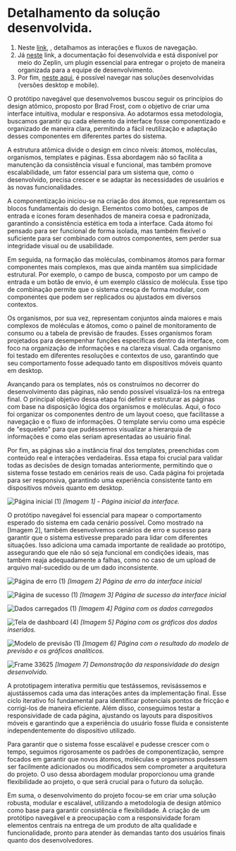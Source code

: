# Detalhamento da solução desenvolvida.
1. Neste [link](https://www.figma.com/design/GCXUScRHhtpvmnf8NBzkMQ/Mockup-sprint-3?node-id=125-4852&t=WMBwTBZf5uu3KobF-1), , detalhamos as interações e fluxos de navegação. 
2. Já [neste](https://app.zeplin.io/project/66e82bfa703635846d63d440) link, a documentação foi desenvolvida e está disponível por meio do Zeplin, um plugin essencial para entregar o projeto de maneira organizada para a equipe de desenvolvimento.
3. Por fim, [neste aqui](https://www.figma.com/proto/GCXUScRHhtpvmnf8NBzkMQ/Mockup-sprint-3?node-id=55-2192&node-type=frame&t=PE4UAVAcPxMCiCad-1&scaling=min-zoom&content-scaling=fixed&page-id=0%3A1&starting-point-node-id=55%3A2192&show-proto-sidebar=1), é possível navegar nas soluções desenvolvidas (versões desktop e mobile).

  O protótipo navegável que desenvolvemos buscou seguir os princípios do design atômico, proposto por Brad Frost, com o objetivo de criar uma interface intuitiva, modular e responsiva. Ao adotarmos essa metodologia, buscamos garantir qu cada elemento da interface fosse componentizado e organizado de maneira clara, permitindo a fácil reutilização e adaptação desses componentes em diferentes partes do sistema. 
  
  A estrutura atômica divide o design em cinco níveis: átomos, moléculas, organismos, templates e páginas. Essa abordagem não só facilita a manutenção da consistência visual e funcional, mas também promove escalabilidade, um fator essencial para um sistema que, como o desenvolvido, precisa crescer e se adaptar às necessidades de usuários e às novas funcionalidades.

  A componentização iniciou-se na criação dos átomos, que representam os blocos fundamentais do design. Elementos como botões, campos de entrada e ícones foram desenhados de maneira coesa e padronizada, garantindo a consistência estética em toda a interface. Cada átomo foi pensado para ser funcional de forma isolada, mas também flexível o suficiente para ser combinado com outros componentes, sem perder sua integridade visual ou de usabilidade. 
  
  Em seguida, na formação das moléculas, combinamos átomos para formar componentes mais complexos, mas que ainda mantêm sua simplicidade estrutural. Por exemplo, o campo de busca, composto por um campo de entrada e um botão de envio, é um exemplo clássico de molécula. Esse tipo de combinação permite que o sistema cresça de forma modular, com componentes que podem ser replicados ou ajustados em diversos contextos.
  
  Os organismos, por sua vez, representam conjuntos ainda maiores e mais complexos de moléculas e átomos, como o painel de monitoramento de consumo ou a tabela de previsão de fraudes. Esses organismos foram projetados para desempenhar funções específicas dentro da interface, com foco na organização de informações e na clareza visual. Cada organismo foi testado em diferentes resoluções e contextos de uso, garantindo que seu comportamento fosse adequado tanto em dispositivos móveis quanto em desktop. 
  
  Avançando para os templates, nós os construímos no decorrer do desenvolvimento das páginas, não sendo possível visualizá-los na entrega final. O principal objetivo dessa etapa foi definir e estruturar as páginas com base na disposição lógica dos organismos e moléculas. Aqui, o foco foi organizar os componentes dentro de um layout coeso, que facilitasse a navegação e o fluxo de informações. O template serviu como uma espécie de "esqueleto" para que pudéssemos visualizar a hierarquia de informações e como elas seriam apresentadas ao usuário final. 

  Por fim, as páginas são a instância final dos templates, preenchidas com conteúdo real e interações verdadeiras. Essa etapa foi crucial para validar todas as decisões de design tomadas anteriormente, permitindo que o sistema fosse testado em cenários reais de uso. Cada página foi projetada para ser responsiva, garantindo uma experiência consistente tanto em dispositivos móveis quanto em desktop.

![Página inicial (1)](https://github.com/user-attachments/assets/20ddd88b-97ae-4d41-b562-9788ee2caa0b)
_[Imagem 1] - Página inicial da interface._

O protótipo navegável foi essencial para mapear o comportamento esperado do sistema em cada cenário possível. Como mostrado na [Imagem 2], também desenvolvemos cenários de erro e sucesso para garantir que o sistema estivesse preparado para lidar com diferentes situações. Isso adiciona uma camada importante de realidade ao protótipo, assegurando que ele não só seja funcional em condições ideais, mas também reaja adequadamente a falhas, como no caso de um upload de arquivo mal-sucedido ou de um dado inconsistente.

![Página de erro (1)](https://github.com/user-attachments/assets/04b56b5e-b9f5-4aeb-b611-9517dabe777f)
_[Imagem 2] Página de erro da interface inicial_


![Página de sucesso (1)](https://github.com/user-attachments/assets/e39202c5-c9e5-4f93-8934-dd1b330f0575)
_[Imagem 3] Página de sucesso da interface inicial_


![Dados carregados (1)](https://github.com/user-attachments/assets/a822212d-3b77-4abb-9552-97ea7a69e57c)
_[Imagem 4] Página com os dados carregados_


![Tela de dashboard (4)](https://github.com/user-attachments/assets/9071338d-dbab-42e3-8f22-ae7b4f8c47c8)
_[Imagem 5] Página com os gráficos dos dados inseridos._ 


![Modelo de previsão (1)](https://github.com/user-attachments/assets/e5bbe77b-1f05-4b2a-b8ff-f3d2606e8a35)
_[Imagem 6] Página com o resultado do modelo de previsão e os gráficos analíticos._

  ![Frame 33625](https://github.com/user-attachments/assets/ab737c90-d6c8-4215-9726-e68ef29d3902)
_[Imagem 7] Demonstração da responsividade do design desenvolvido._

A prototipagem interativa permitiu que testássemos, revisássemos e ajustássemos cada uma das interações antes da implementação final. Esse ciclo iterativo foi fundamental para identificar potenciais pontos de fricção e corrigi-los de maneira eficiente. Além disso, conseguimos testar a responsividade de cada página, ajustando os layouts para dispositivos móveis e garantindo que a experiência do usuário fosse fluida e consistente independentemente do dispositivo utilizado.

Para garantir que o sistema fosse escalável e pudesse crescer com o tempo, seguimos rigorosamente os padrões de componentização, sempre focados em garantir que novos átomos, moléculas e organismos pudessem ser facilmente adicionados ou modificados sem comprometer a arquitetura do projeto. O uso dessa abordagem modular proporcionou uma grande flexibilidade ao projeto, o que será crucial para o futuro da solução.

Em suma, o desenvolvimento do projeto focou-se em criar uma solução robusta, modular e escalável, utilizando a metodologia de design atômico como base para garantir consistência e flexibilidade. A criação de um protótipo navegável e a preocupação com a responsividade foram elementos centrais na entrega de um produto de alta qualidade e funcionalidade, pronto para atender às demandas tanto dos usuários finais quanto dos desenvolvedores.
